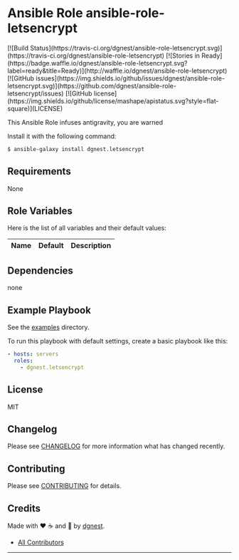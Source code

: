 # Ansible Role ansible-role-letsencrypt

<span class="badges" align="center">
[![Build Status](https://travis-ci.org/dgnest/ansible-role-letsencrypt.svg)](https://travis-ci.org/dgnest/ansible-role-letsencrypt)
[![Stories in Ready](https://badge.waffle.io/dgnest/ansible-role-letsencrypt.svg?label=ready&title=Ready)](http://waffle.io/dgnest/ansible-role-letsencrypt)
[![GitHub issues](https://img.shields.io/github/issues/dgnest/ansible-role-letsencrypt.svg)](https://github.com/dgnest/ansible-role-letsencrypt/issues)
[![GitHub license](https://img.shields.io/github/license/mashape/apistatus.svg?style=flat-square)](LICENSE)
</span>


This Ansible Role infuses antigravity, you are warned

Install it with the following command:

```bash
$ ansible-galaxy install dgnest.letsencrypt
```

Requirements
------------

None

## Role Variables

Here is the list of all variables and their default values:

| Name                                    | Default                       | Description                                   |
|:----------------------------------------|:------------------------------|:----------------------------------------------|


## Dependencies

none

## Example Playbook

See the [examples](./examples/) directory.

To run this playbook with default settings, create a basic playbook like this:

```yaml
- hosts: servers
  roles:
    - dgnest.letsencrypt
```

## License

MIT

## Changelog

Please see [CHANGELOG](CHANGELOG.md) for more information what has changed recently.

## Contributing

Please see [CONTRIBUTING](CONTRIBUTING.md) for details.

## Credits

Made with :heart: ️:coffee:️ and :pizza: by [dgnest][link-company].
- [All Contributors][link-contributors]

---

<!-- Other -->

[link-company]: https://github.com/dgnest
[link-author]: https://github.com/luismayta
[link-contributors]: AUTHORS